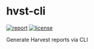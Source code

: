 # hvst-cli

[![report](https://img.shields.io/github/actions/workflow/status/phnx47/hvst-cli/report.yml?branch=main&label=report&logo=github&style=flat-square)](https://github.com/phnx47/hvst-cli/actions/workflows/report.yml)
[![license](https://img.shields.io/github/license/phnx47/hvst-cli?style=flat-square)](LICENSE)

Generate Harvest reports via CLI
